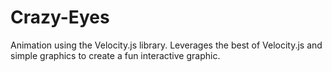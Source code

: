 # Crazy-Eyes
Animation using the Velocity.js library. Leverages the best of Velocity.js and simple graphics to create a fun interactive graphic.
